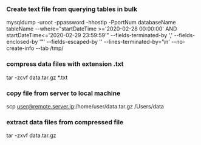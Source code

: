 ### Create text file from querying tables in bulk 
mysqldump -uroot -ppassword -hhostIp -PportNum databaseName tableName --where="startDateTime >='2020-02-28 00:00:00' AND startDateTime<='2020-02-29 23:59:59'" --fields-terminated-by ',' --fields-enclosed-by '"' --fields-escaped-by '\' --lines-terminated-by='\n' --no-create-info --tab /tmp/

### compress data files with extension .txt
tar -zcvf data.tar.gz *.txt

### copy file from server to local machine
scp user@remote.server.ip:/home/user/data.tar.gz /Users/data

### extract data files from compressed file
tar -zxvf data.tar.gz